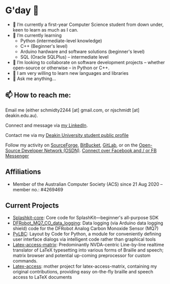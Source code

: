 # G'day 👋

* 🏫 I’m currently a first-year Computer Science student from down under, keen to learn as much as I can.
* 🌱 I’m currently learning
    * Python (intermediate-level knowledge)
    * C++ (Beginner's level)
    * Arduino hardware and software solutions (beginner's level)
    * SQL (Oracle SQLPlus) &ndash; intermediate level
* 👨 I’m looking to collaborate on software development projects &ndash; whether open-source or otherwise &ndash; in Python or C++.
* 🤔 I am very willing to learn new languages and libraries
* 💬 Ask me anything...

## 📫 How to reach me:
Email me (either schmidty2244 [at] gmail.com, or njschmidt [at] deakin.edu.au).

Connect and message via [my LinkedIn](https://www.linkedin.com/in/njsch/).

Contact me via my [Deakin University student public profile](https://sync.deakin.edu.au/profiles/student/njschmidt/)

Follow my activity on [SourceForge](https://sourceforge.net/u/njschmidt/), [BitBucket](https://bitbucket.org/njsch/), [GitLab](https://gitlab.com/njsch), or on the [Open-Source Developer Network (OSDN)](https://osdn.net/users/njsch/).
[Connect over Facebook and / or FB Messenger](https://www.facebook.com/whatpictureisthat)

## Affiliations
* Member of the Australian Computer Society (ACS) since 21 Aug 2020 &ndash; member no.: #4269469

## Current Projects
* [Splashkit-core](https://github.com/njsch/splashkit-core): Core code for SplashKit—beginner's all-purpose SDK
* [DFRobot_MQ7_CO_data_logging](https://github.com/njsch/DFRobot_MQ7_CO_data_logging): Data logging (via Arduino data logging shield) code for the DFRobot Analog Carbon Monoxide Sensor (MQ7)
* [PyLBC](https://github.com/njsch/PyLBC): Layout by Code for Python, a module for conveniently defining user interface dialogs via intelligent code rather than graphical tools
* [Latex-access-matrix](https://github.com/njsch/latex-access-matrix): Predominantly NVDA-centric Line-by-line realtime translator of LaTeX typesetting into various forms of Braille and speech; matrix browser and potential up-coming preprocessor for custom commands.
* [Latex-access](http://latex-access.sourceforge.net/): mother project for latex-access-matrix, containing my original contributions, providing easy on-the-fly braille and speech access to LaTeX documents